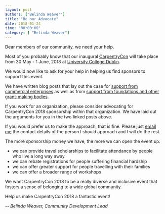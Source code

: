 ```yaml
---
layout: post
authors: ["Belinda Weaver"]
title: "Be our Advocate"
date: 2018-01-24
time: "00:00:00"
category: [ "Belinda Weaver"]
---
```


Dear members of our community, we need your help.

Most of you probably know that our inaugural [CarpentryCon](http://www.carpentrycon.org/)  will take place from 30 May - 1 June, 2018 at [University College Dublin](https://www.ucd.ie/).

We would now like to ask for your help in helping us find sponsors to support this event.

We have written blog posts that lay out the case for [support from commercial enterprises](https://software-carpentry.org/blog/2018/01/why-sponsor.html) as well as from [support from foundations and other grant-making bodies](https://software-carpentry.org/blog/2018/01/why_funders_sponsor.html).

If you work for an organization, please consider advocating for CarpentryCon 2018 sponsorship within that organization. We have laid out the arguments for you in the two linked posts above.

If you would prefer us to make the approach, that is fine. Please just [email me](mailto:bweaver@carpentries.org) the contact details of the person I should approach and I will do the rest.

The more sponsorship money we have, the more we can open the event up:

- we can provide travel scholarships to facilitate attendance by people who live a long way away
- we can rebate registrations for people suffering financial hardship
- we can offer greater support for people travelling with their families
- we can offer a broader range of workshops

We want CarpentryCon 2018 to be a really diverse and inclusive event that fosters a sense of belonging to a wide global community.

Help us make CarpentryCon 2018 a fantastic event!

-- *Belinda Weaver, Community Development Lead*
